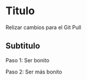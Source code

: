 # Titulo
Relizar cambios para el Git Pull
## Subtitulo


Paso 1: Ser bonito

Paso 2: Ser más bonito
